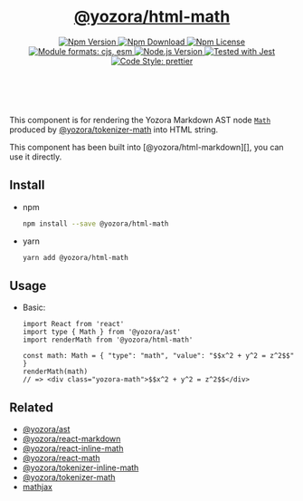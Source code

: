 <header>
  <h1 align="center">
    <a href="https://github.com/guanghechen/yozora-html/tree/main/packages/math#readme">@yozora/html-math</a>
  </h1>
  <div align="center">
    <a href="https://www.npmjs.com/package/@yozora/html-math">
      <img
        alt="Npm Version"
        src="https://img.shields.io/npm/v/@yozora/html-math.svg"
      />
    </a>
    <a href="https://www.npmjs.com/package/@yozora/html-math">
      <img
        alt="Npm Download"
        src="https://img.shields.io/npm/dm/@yozora/html-math.svg"
      />
    </a>
    <a href="https://www.npmjs.com/package/@yozora/html-math">
      <img
        alt="Npm License"
        src="https://img.shields.io/npm/l/@yozora/html-math.svg"
      />
    </a>
    <a href="#install">
      <img
        alt="Module formats: cjs, esm"
        src="https://img.shields.io/badge/module_formats-cjs%2C%20esm-green.svg"
      />
    </a>
    <a href="https://github.com/nodejs/node">
      <img
        alt="Node.js Version"
        src="https://img.shields.io/node/v/@yozora/html-math"
      />
    </a>
    <a href="https://github.com/facebook/jest">
      <img
        alt="Tested with Jest"
        src="https://img.shields.io/badge/tested_with-jest-9c465e.svg"
      />
    </a>
    <a href="https://github.com/prettier/prettier">
      <img
        alt="Code Style: prettier"
        src="https://img.shields.io/badge/code_style-prettier-ff69b4.svg?style=flat-square"
      />
    </a>
  </div>
</header>
<br/>

This component is for rendering the Yozora Markdown AST node [`Math`][@yozora/ast] 
produced by [@yozora/tokenizer-math][] into HTML string.

This component has been built into [@yozora/html-markdown][], you can use it directly.

## Install

* npm

  ```bash
  npm install --save @yozora/html-math
  ```

* yarn

  ```bash
  yarn add @yozora/html-math
  ```


## Usage

* Basic:

  ```tsx
  import React from 'react'
  import type { Math } from '@yozora/ast'
  import renderMath from '@yozora/html-math'

  const math: Math = { "type": "math", "value": "$$x^2 + y^2 = z^2$$" }
  renderMath(math)
  // => <div class="yozora-math">$$x^2 + y^2 = z^2$$</div>
  ```

## Related

* [@yozora/ast][]
* [@yozora/react-markdown][]
* [@yozora/react-inline-math][]
* [@yozora/react-math][]
* [@yozora/tokenizer-inline-math][]
* [@yozora/tokenizer-math][]
* [mathjax][]


[@yozora/ast]: https://www.npmjs.com/package/@yozora/ast#math
[@yozora/react-markdown]: https://www.npmjs.com/package/@yozora/react-markdown
[@yozora/tokenizer-inline-math]: https://www.npmjs.com/package/@yozora/tokenizer-inline-math
[@yozora/tokenizer-math]: https://www.npmjs.com/package/@yozora/tokenizer-math
[@yozora/react-inline-math]: https://www.npmjs.com/package/@yozora/react-inline-math
[@yozora/react-math]: https://www.npmjs.com/package/@yozora/react-math
[mdast]: https://github.com/syntax-tree/mdast#math
[mathjax]: https://www.mathjax.org/